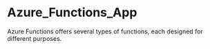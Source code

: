 # Azure_Functions_App
Azure Functions offers several types of functions, each designed for different purposes.
